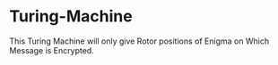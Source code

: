 # Turing-Machine
This Turing Machine will only give Rotor positions of Enigma on Which Message is Encrypted.
